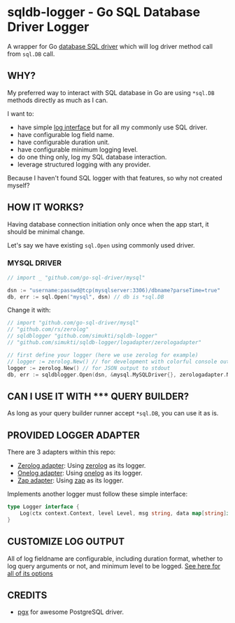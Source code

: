 # sqldb-logger - Go SQL Database Driver Logger

A wrapper for Go [database SQL driver](https://github.com/golang/go/blob/master/src/database/sql/driver/driver.go) which will log driver method call from `sql.DB` call.

## WHY?

My preferred way to interact with SQL database in Go are using `*sql.DB` methods directly as much as I can.

I want to:

- have simple [log interface](https://github.com/jackc/pgx/blob/f3a3ee1a0e5c8fc8991928bcd06fdbcd1ee9d05c/logger.go#L46-L49) but for all my commonly use SQL driver.
- have configurable log field name.
- have configurable duration unit.
- have configurable minimum logging level.
- do one thing only, log my SQL database interaction.
- leverage structured logging with any provider.

Because I haven't found SQL logger with that features, so why not created myself?

## HOW IT WORKS?

Having database connection initiation only once when the app start, it should be minimal change.

Let's say we have existing `sql.Open` using commonly used driver.

### MYSQL DRIVER

```go
// import _ "github.com/go-sql-driver/mysql"

dsn := "username:passwd@tcp(mysqlserver:3306)/dbname?parseTime=true"
db, err := sql.Open("mysql", dsn) // db is *sql.DB
```

Change it with:

```go
// import "github.com/go-sql-driver/mysql"
// "github.com/rs/zerolog"
// sqldblogger "github.com/simukti/sqldb-logger"
// "github.com/simukti/sqldb-logger/logadapter/zerologadapter"

// first define your logger (here we use zerolog for example)
// logger := zerolog.New() // for development with colorful console output
logger := zerolog.New() // for JSON output to stdout
db, err := sqldblogger.Open(dsn, &mysql.MySQLDriver{}, zerologadapter.New(logger))
```

## CAN I USE IT WITH *** QUERY BUILDER?

As long as your query builder runner accept `*sql.DB`, you can use it as is.

## PROVIDED LOGGER ADAPTER

There are 3 adapters within this repo:

- [Zerolog adapter](logadapter/zerologadapter): Using [zerolog](https://github.com/rs/zerolog) as its logger.
- [Onelog adapter](logadapter/onelogadapter): Using [onelog](https://github.com/francoispqt/onelog) as its logger.
- [Zap adapter](logadapter/zapadapter): Using [zap](https://github.com/uber-go/zap) as its logger.

Implements another logger must follow these simple interface:

```go
type Logger interface {
	Log(ctx context.Context, level Level, msg string, data map[string]interface{})
}
```

## CUSTOMIZE LOG OUTPUT

All of log fieldname are configurable, including duration format, whether to log query arguments or not, and minimum level to be logged. [See here for all of its options](./options.go)

## CREDITS

- [pgx](https://github.com/jackc/pgx) for awesome PostgreSQL driver.